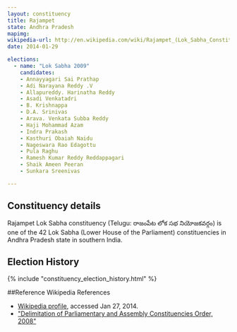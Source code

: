 ```yaml
---
layout: constituency
title: Rajampet
state: Andhra Pradesh
mapimg: 
wikipedia-url: http://en.wikipedia.com/wiki/Rajampet_(Lok_Sabha_Constituency)
date: 2014-01-29

elections: 
  - name: "Lok Sabha 2009"
    candidates: 
    - Annayyagari Sai Prathap 
    - Adi Narayana Reddy .V 
    - Allapureddy. Harinatha Reddy 
    - Asadi Venkatadri 
    - B. Krishnappa 
    - D.A. Srinivas 
    - Arava. Venkata Subba Reddy 
    - Haji Mohammad Azam 
    - Indra Prakash 
    - Kasthuri Obaiah Naidu 
    - Nageswara Rao Edagottu 
    - Pula Raghu 
    - Ramesh Kumar Reddy Reddappagari 
    - Shaik Ameen Peeran 
    - Sunkara Sreenivas 

---
```

## Constituency details
Rajampet Lok Sabha constituency (Telugu: రాజంపేట లోక సభ నియోజకవర్గం) is one of the 42 Lok Sabha (Lower House of the Parliament) constituencies in Andhra Pradesh state in southern India.




## Election History
{% include "constituency_election_history.html" %}

##Reference
Wikipedia References
- [Wikipedia profile]({{page.profile.wikipedia}}), accessed Jan 27, 2014.
- ["Delimitation of Parliamentary and Assembly Constituencies Order, 2008"][wiki1]

[wiki1]: http://eci.nic.in/eci_main/CurrentElections/CONSOLIDATED_ORDER%20_ECI%20.pdf

